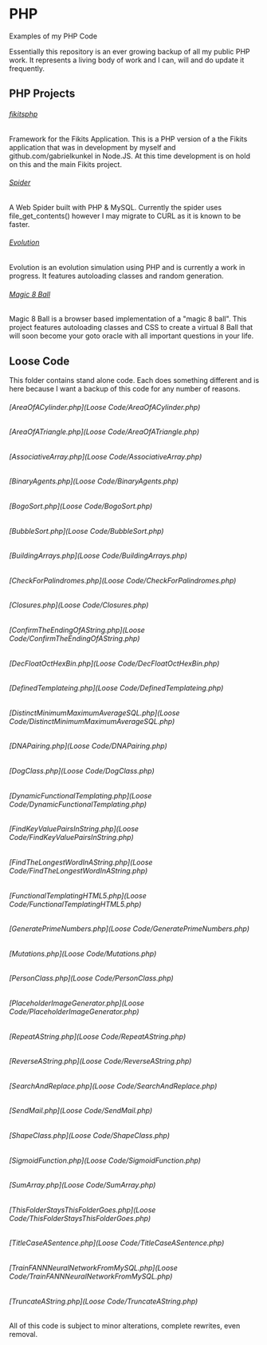 # PHP
Examples of my PHP Code

Essentially this repository is an ever growing backup of all my public PHP work. It represents a living body of work and I can, will and do update it frequently.

## PHP Projects

###### [fikitsphp](Projects/fikitsphp)
Framework for the Fikits Application. This is a PHP version of a the Fikits application that was in development by myself and github.com/gabrielkunkel in Node.JS. At this time development is on hold on this and the main Fikits project.

###### [Spider](Projects/Spider)
A Web Spider built with PHP & MySQL. Currently the spider uses file_get_contents() however I may migrate to CURL as it is known to be faster.

###### [Evolution](Projects/Evolution)
Evolution is an evolution simulation using PHP and is currently a work in progress. It features autoloading classes and random generation.

###### [Magic 8 Ball](Projects/magic-8-ball)
Magic 8 Ball is a browser based implementation of a "magic 8 ball". This project features autoloading classes and CSS to create a virtual 8 Ball that will soon become your goto oracle with all important questions in your life.


## Loose Code
This folder contains stand alone code. Each does something different and is here because I want a backup of this code for any number of reasons.                                
###### [AreaOfACylinder.php](Loose Code/AreaOfACylinder.php)
###### [AreaOfATriangle.php](Loose Code/AreaOfATriangle.php)
###### [AssociativeArray.php](Loose Code/AssociativeArray.php)
###### [BinaryAgents.php](Loose Code/BinaryAgents.php)
###### [BogoSort.php](Loose Code/BogoSort.php)
###### [BubbleSort.php](Loose Code/BubbleSort.php)
###### [BuildingArrays.php](Loose Code/BuildingArrays.php)
###### [CheckForPalindromes.php](Loose Code/CheckForPalindromes.php)
###### [Closures.php](Loose Code/Closures.php)
###### [ConfirmTheEndingOfAString.php](Loose Code/ConfirmTheEndingOfAString.php)
###### [DecFloatOctHexBin.php](Loose Code/DecFloatOctHexBin.php)
###### [DefinedTemplateing.php](Loose Code/DefinedTemplateing.php)
###### [DistinctMinimumMaximumAverageSQL.php](Loose Code/DistinctMinimumMaximumAverageSQL.php)
###### [DNAPairing.php](Loose Code/DNAPairing.php)
###### [DogClass.php](Loose Code/DogClass.php)
###### [DynamicFunctionalTemplating.php](Loose Code/DynamicFunctionalTemplating.php)
###### [FindKeyValuePairsInString.php](Loose Code/FindKeyValuePairsInString.php)
###### [FindTheLongestWordInAString.php](Loose Code/FindTheLongestWordInAString.php)
###### [FunctionalTemplatingHTML5.php](Loose Code/FunctionalTemplatingHTML5.php)
###### [GeneratePrimeNumbers.php](Loose Code/GeneratePrimeNumbers.php)
###### [Mutations.php](Loose Code/Mutations.php)
###### [PersonClass.php](Loose Code/PersonClass.php)
###### [PlaceholderImageGenerator.php](Loose Code/PlaceholderImageGenerator.php)
###### [RepeatAString.php](Loose Code/RepeatAString.php)
###### [ReverseAString.php](Loose Code/ReverseAString.php)
###### [SearchAndReplace.php](Loose Code/SearchAndReplace.php)
###### [SendMail.php](Loose Code/SendMail.php)
###### [ShapeClass.php](Loose Code/ShapeClass.php)
###### [SigmoidFunction.php](Loose Code/SigmoidFunction.php)
###### [SumArray.php](Loose Code/SumArray.php)
###### [ThisFolderStaysThisFolderGoes.php](Loose Code/ThisFolderStaysThisFolderGoes.php)
###### [TitleCaseASentence.php](Loose Code/TitleCaseASentence.php)
###### [TrainFANNNeuralNetworkFromMySQL.php](Loose Code/TrainFANNNeuralNetworkFromMySQL.php)
###### [TruncateAString.php](Loose Code/TruncateAString.php)


All of this code is subject to minor alterations, complete rewrites, even removal.
